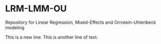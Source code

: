 # LRM-LMM-OU
Repository for Linear Regression, Mixed-Effects and Ornstein-Uhlenbeck modeling

This is a new line.
This is another line of text.